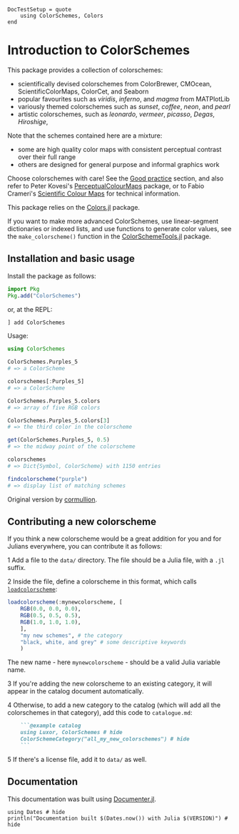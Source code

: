 ```@meta
DocTestSetup = quote
    using ColorSchemes, Colors
end
```

# Introduction to ColorSchemes
This package provides a collection of colorschemes:

- scientifically devised colorschemes from ColorBrewer, CMOcean, ScientificColorMaps, ColorCet, and Seaborn
- popular favourites such as _viridis_, _inferno_, and _magma_ from MATPlotLib
- variously themed colorschemes such as _sunset_, _coffee_, _neon_, and _pearl_
- artistic colorschemes, such as _leonardo_, _vermeer_, _picasso_, _Degas_, _Hiroshige_,  

Note that the schemes contained here are a mixture:

- some are high quality color maps with consistent perceptual contrast over their full range
- others are designed for general purpose and informal graphics work

Choose colorschemes with care! See the [Good practice](@ref) section, and also refer to Peter Kovesi's [PerceptualColourMaps](https://github.com/peterkovesi/PerceptualColourMaps.jl) package, or to Fabio Crameri's [Scientific Colour Maps](http://www.fabiocrameri.ch/colourmaps.php) for technical information.

This package relies on the [Colors.jl](https://github.com/JuliaGraphics/Colors.jl) package.

If you want to make more advanced ColorSchemes, use linear-segment dictionaries or indexed lists, and use functions to generate color values, see the `make_colorscheme()` function in the [ColorSchemeTools.jl](https://github.com/JuliaGraphics/ColorSchemeTools.jl) package.

## Installation and basic usage

Install the package as follows:

```julia
import Pkg
Pkg.add("ColorSchemes")
```

or, at the REPL:

```julia
] add ColorSchemes
```

Usage:

```julia
using ColorSchemes

ColorSchemes.Purples_5 
# => a ColorScheme 

colorschemes[:Purples_5]
# => a ColorScheme 

ColorSchemes.Purples_5.colors
# => array of five RGB colors

ColorSchemes.Purples_5.colors[3]
# => the third color in the colorscheme

get(ColorSchemes.Purples_5, 0.5)
# => the midway point of the colorscheme 

colorschemes
# => Dict{Symbol, ColorScheme} with 1150 entries

findcolorscheme("purple")
# => display list of matching schemes
```

Original version by [cormullion](https://github.com/cormullion).

## Contributing a new colorscheme

If you think a new colorscheme would be a great addition for you and for Julians everywhere, you can contribute it as follows:

1 Add a file to the `data/` directory. The file should be a Julia file, with a `.jl` suffix.

2 Inside the file, define a colorscheme in this format, which calls [`loadcolorscheme`](@ref):

```julia
loadcolorscheme(:mynewcolorscheme, [
    RGB(0.0, 0.0, 0.0),
    RGB(0.5, 0.5, 0.5),
    RGB(1.0, 1.0, 1.0),
    ], 
    "my new schemes", # the category
    "black, white, and grey" # some descriptive keywords
    )
```

The new name - here `mynewcolorscheme` - should be a valid Julia variable name.

3 If you're adding the new colorscheme to an existing category, it will appear in the catalog document automatically.

4 Otherwise, to add a new category to the catalog (which will add all the colorschemes in that category), add this code to `catalogue.md`:

```markdown
    ```@example catalog
    using Luxor, ColorSchemes # hide
    ColorSchemeCategory("all_my_new_colorschemes") # hide
    ```
```

5 If there's a license file, add it to `data/` as well.

## Documentation

This documentation was built using [Documenter.jl](https://github.com/JuliaDocs).

```@example
using Dates # hide
println("Documentation built $(Dates.now()) with Julia $(VERSION)") # hide
```
